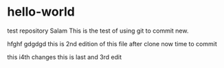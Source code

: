 # hello-world
test repository
Salam This is the test of using git to commit new.

hfghf    gdgdgd this is 2nd edition of this file after clone now time to commit


this i4th changes
this is last and 3rd edit
